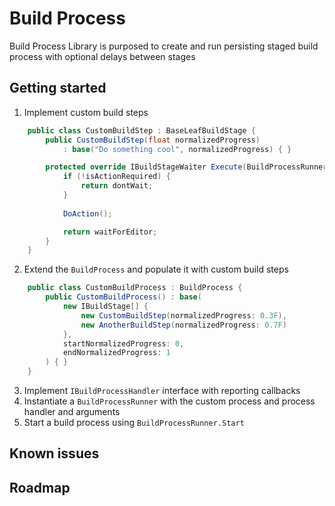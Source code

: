 # Build Process
Build Process Library is purposed to create and run persisting staged build process with optional delays between stages

## Getting started

1. Implement custom build steps
```C#
    public class CustomBuildStep : BaseLeafBuildStage {
        public CustomBuildStep(float normalizedProgress) 
            : base("Do something cool", normalizedProgress) { }

        protected override IBuildStageWaiter Execute(BuildProcessRunner runner) {
            if (!isActionRequired) {
                return dontWait;
            }
            
            DoAction();

            return waitForEditor;
        }
    }
```
2. Extend the `BuildProcess` and populate it with custom build steps
```C#
    public class CustomBuildProcess : BuildProcess {
        public CustomBuildProcess() : base(
            new IBuildStage[] {
                new CustomBuildStep(normalizedProgress: 0.3F),
                new AnotherBuildStep(normalizedProgress: 0.7F)
            },
            startNormalizedProgress: 0,
            endNormalizedProgress: 1
        ) { }
    }
```
3. Implement `IBuildProcessHandler` interface with reporting callbacks
4. Instantiate a `BuildProcessRunner` with the custom process and process handler and arguments
5. Start a build process using `BuildProcessRunner.Start`

## Known issues


## Roadmap
